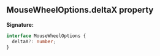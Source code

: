 ## MouseWheelOptions.deltaX property

**Signature:**

```typescript
interface MouseWheelOptions {
  deltaX?: number;
}
```
